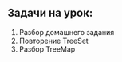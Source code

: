 ## Задачи на урок:

1. Разбор домашнего задания
2. Повторение TreeSet
3. Разбор TreeMap












